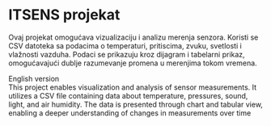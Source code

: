 # ITSENS projekat
Ovaj projekat omogućava vizualizaciju i analizu merenja senzora. Koristi se CSV datoteka sa podacima o temperaturi, pritiscima, zvuku, svetlosti i vlažnosti vazduha. Podaci se prikazuju kroz dijagram i tabelarni prikaz, omogućavajući dublje razumevanje promena u merenjima tokom vremena.

English version <br>
This project enables visualization and analysis of sensor measurements. It utilizes a CSV file containing data about temperature, pressures, sound, light, and air humidity. The data is presented through chart and tabular view, enabling a deeper understanding of changes in measurements over time
